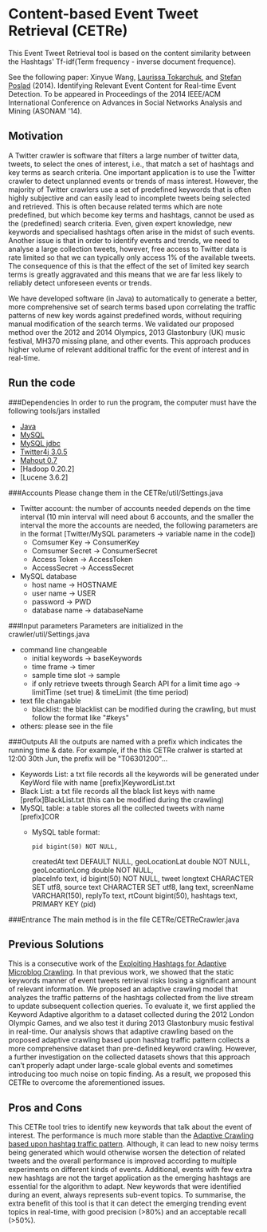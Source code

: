 Content-based Event Tweet Retrieval (CETRe)
=====

This Event Tweet Retrieval tool is based on the content similarity between the Hashtags' Tf-idf(Term frequency - inverse document frequence).

See the following paper: 
Xinyue Wang, [Laurissa Tokarchuk]( http://www.eecs.qmul.ac.uk/~laurissa), and [Stefan Poslad](http://www.eecs.qmul.ac.uk/~stefan) (2014). Identifying Relevant Event Content for Real-time Event Detection. To be appeared in Proceedings of the 2014 IEEE/ACM International Conference on Advances in Social Networks Analysis and Mining (ASONAM '14).

Motivation
----------
A Twitter crawler is software that filters a large number of twitter data, tweets, to select the ones of interest, i.e., that match a set of hashtags and key terms as search criteria. One important application is to use the Twitter crawler to detect unplanned events or trends of mass interest. However, the majority of Twitter crawlers use a set of predefined keywords that is often highly subjective and can easily lead to incomplete tweets being selected and retrieved. This is often because related terms which are note predefined, but which become key terms and hashtags, cannot be used as the (predefined) search criteria. Even, given expert knowledge, new keywords and specialised hashtags often arise in the midst of such events. Another issue is that in order to identify events and trends, we need to analyse a large collection tweets, however,  free access to Twitter data is rate limited so that we can typically only access 1% of the available tweets.  The consequence of this is that the effect of the set of limited key search terms is greatly aggravated and this means that we are far less likely to reliably detect unforeseen events or trends.

We have developed software (in Java) to automatically to generate a better, more comprehensive set of search terms based upon correlating the traffic patterns of new key words against predefined words, without requiring manual modification of the search terms. We validated our proposed method over the 2012 and 2014 Olympics, 2013 Glastonbury (UK) music festival, MH370 missing plane, and other events. This approach produces higher volume of relevant additional traffic for the event of interest and in real-time.

Run the code
------------
###Dependencies
In order to run the program, the computer must have the following tools/jars installed
  + [Java](https://www.java.com/en/download/chrome.jsp?locale-=en)
  + [MySQL](http://dev.mysql.com/downloads/)
  + [MySQL jdbc](http://dev.mysql.com/downloads/connector/j/)
  + [Twitter4j 3.0.5](http://twitter4j.org/archive/twitter4j-3.0.5.zip)
  + [Mahout 0.7](http://archive.apache.org/dist/mahout/0.7/)
  + [Hadoop 0.20.2]
  + [Lucene 3.6.2]

###Accounts
Please change them in the CETRe/util/Settings.java
- Twitter account: the number of accounts needed depends on the time interval (10 min interval will need about 6 accounts, and the smaller the interval the more the accounts are needed, the following parameters are in the format [Twitter/MySQL parameters -> variable name in the code])
  + Comsumer Key -> ConsumerKey
  + Comsumer Secret -> ConsumerSecret
  + Access Token -> AccessToken
  + AccessSecret -> AccessSecret
- MySQL database
  + host name -> HOSTNAME
  + user name -> USER
  + password -> PWD
  + database name -> databaseName

###Input parameters
Parameters are initialized in the crawler/util/Settings.java
- command line changeable
  + initial keywords -> baseKeywords
  + time frame -> timer
  + sample time slot -> sample
  + if only retrieve tweets through Search API for a limit time ago -> limitTime (set true) & timeLimit (the time period)
- text file changable
  + blacklist: the blacklist can be modified during the crawling, but must follow the format like "#keys"
- others: please see in the file

###Outputs
All the outputs are named with a prefix which indicates the running time & date. For example, if the this CETRe cralwer is started at 12:00 30th Jun, the prefix will be "T06301200"...
- Keywords List: a txt file records all the keywords will be generated under KeyWord file with name [prefix]KeywordList.txt
- Black List: a txt file records all the black list keys with name [prefix]BlackList.txt (this can be modified during the crawling)
- MySQL table: a table stores all the collected tweets with name [prefix]COR
  + MySQL table format: 
  
    	pid bigint(50) NOT NULL,
	createdAt text DEFAULT NULL, 
	geoLocationLat double NOT NULL,
	geoLocationLong double NOT NULL,	
	placeInfo text,
	id bigint(50) NOT NULL, 
	tweet longtext CHARACTER SET utf8, 
	source text CHARACTER SET utf8, 
	lang text,
	screenName VARCHAR(150),
	replyTo text,
	rtCount bigint(50), 
	hashtags text, 
	PRIMARY KEY (pid)

###Entrance
The main method is in the file CETRe/CETReCrawler.java

Previous Solutions
-------------
This is a consecutive work of the [Exploiting Hashtags for Adaptive Microblog Crawling](http://dl.acm.org/citation.cfm?id=2492517.2492624). In that previous work, we showed that the static keywords manner of event tweets retrieval risks losing a significant amount of relevant information. We proposed an adaptive crawling model that analyzes the traffic patterns of the hashtags collected from the live stream to update subsequent collection queries. To evaluate it, we first applied the Keyword Adaptive algorithm to a dataset collected during the 2012 London Olympic Games, and we also test it during 2013 Glastonbury music festival in real-time. Our analysis shows that adaptive crawling based on the proposed adaptive crawling based upon hashtag traffic pattern collects a more comprehensive dataset than pre-defined keyword crawling. However, a further investigation on the collected datasets shows that this approach can’t properly adapt under large-scale global events and sometimes introducing too much noise on topic finding. As a result, we proposed this CETRe to overcome the aforementioned issues.

Pros and Cons
-------------
This CETRe tool tries to identify new keywords that talk about the event of interest. The performance is much more stable than the [Adaptive Crawling based upon hashtag traffic pattern]( https://github.com/0827moon/Adaptive-Crawler). Although, it can lead to new noisy terms being generated which would otherwise worsen the detection of related tweets and the overall performance is improved according to multiple experiments on different kinds of events. Additional, events with few extra new hashtags are not the target application as the emerging hashtags are essential for the algorithm to adapt. New keywords that were identified during an event, always represents sub-event topics. To summarise, the extra benefit of this tool is that it can detect the emerging trending event topics in real-time, with good precision (>80%) and an acceptable recall (>50%).
